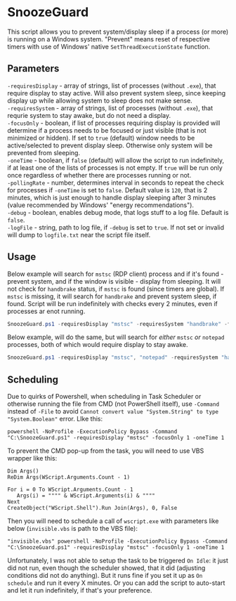 # SnoozeGuard
This script allows you to prevent system/display sleep if a process (or more) is running on a Windows system. "Prevent" means reset of respective timers with use of Windows' native `SetThreadExecutionState` function.

## Parameters
`-requiresDisplay` - array of strings, list of processes (without `.exe`), that require display to stay active. Will also prevent system sleep, since keeping display up while allowing system to sleep does not make sense.  
`-requiresSystem` - array of strings, list of processes (without `.exe`), that requrie system to stay awake, but do not need a display.  
`-focusOnly` - boolean, if list of processes requiring display is provided will determine if a process needs to be focused or just visible (that is not minimized or hidden). If set to `true` (default) window needs to be active/selected to prevent display sleep. Otherwise only system will be prevented from sleeping.  
`-oneTime` - boolean, if `false` (default) will allow the script to run indefinitely, if at least one of the lists of processes is not empty. If `true` will be run only once regardless of whether there are processes running or not.  
`-pollingRate` - number, determines interval in seconds to repeat the check for processes if `-oneTime` is set to `false`. Default value is `120`, that is 2 minutes, which is just enough to handle display sleeping after 3 minutes (value recommended by Windows' "energy recommendations").  
`-debug` - boolean, enables debug mode, that logs stuff to a log file. Default is `false`.  
`-logFile` - string, path to log file, if `-debug` is set to `true`. If not set or invalid will dump to `logfile.txt` near the script file itself.

## Usage
Below example will search for `mstsc` (RDP client) process and if it's found - prevent system, and if the window is visible - display from sleeping. It will not check for `handbrake` status, if `mstsc` is found (since timers are global). If `mstsc` is missing, it will search for `handbrake` and prevent system sleep, if found. Script will be run indefinitely with checks every 2 minutes, even if processes ar enot running.
```powershell
SnoozeGuard.ps1 -requiresDisplay "mstsc" -requiresSystem "handbrake" -focusOnly 0 -pollingRate 120 -oneTime 0
```
Below example, will do the same, but will search for _either_ `mstsc` _or_ `notepad` processes, both of which would require display to stay awake.
```powershell
SnoozeGuard.ps1 -requiresDisplay "mstsc", "notepad" -requiresSystem "handbrake" -focusOnly 0 -pollingRate 120 -oneTime 0
```

## Scheduling
Due to quirks of Powershell, when scheduling in Task Scheduler or otherwise running the file from CMD (not PowerShell itself), use `-Command` instead of `-File` to avoid `Cannot convert value "System.String" to type "System.Boolean"` error. LIke this:
```
powershell -NoProfile -ExecutionPolicy Bypass -Command "C:\SnoozeGuard.ps1" -requiresDisplay "mstsc" -focusOnly 1 -oneTime 1
```
To prevent the CMD pop-up from the task, you will need to use VBS wrapper like this:
```vbs
Dim Args()
ReDim Args(WScript.Arguments.Count - 1)

For i = 0 To WScript.Arguments.Count - 1
   Args(i) = """" & WScript.Arguments(i) & """"
Next
CreateObject("WScript.Shell").Run Join(Args), 0, False
```
Then you will need to schedule a call of `wscript.exe` with parameters like below (`invisible.vbs` is path to the VBS file):
```
"invisible.vbs" powershell -NoProfile -ExecutionPolicy Bypass -Command "C:\SnoozeGuard.ps1" -requiresDisplay "mstsc" -focusOnly 1 -oneTime 1
```
Unfortunately, I was not able to setup the task to be triggered `On Idle`: it just did not run, even though the scheduler showed, that it did (adjusting conditions did not do anything). But it runs fine if you set it up as `On schedule` and run it every X minutes. Or you can add the script to auto-start and let it run indefinitely, if that's your preference.
